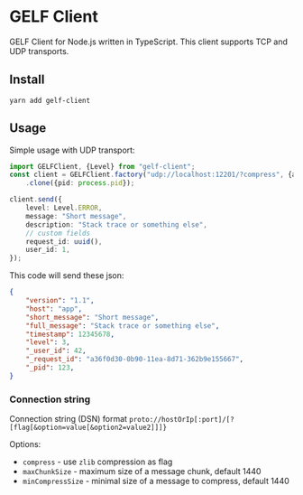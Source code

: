 # GELF Client

GELF Client for Node.js written in TypeScript.
This client supports TCP and UDP transports.

## Install

`yarn add gelf-client`

## Usage

Simple usage with UDP transport:

```typescript
import GELFClient, {Level} from "gelf-client";
const client = GELFClient.factory("udp://localhost:12201/?compress", {app: "app"})
    .clone({pid: process.pid});

client.send({
    level: Level.ERROR,
    message: "Short message",
    description: "Stack trace or something else",
    // custom fields
    request_id: uuid(),
    user_id: 1,
});
```

This code will send these json:

```json
{
    "version": "1.1",
    "host": "app",
    "short_message": "Short message",
    "full_message": "Stack trace or something else",
    "timestamp": 12345678,
    "level": 3,
    "_user_id": 42,
    "_request_id": "a36f0d30-0b90-11ea-8d71-362b9e155667",
    "_pid": 123,
}
``` 


### Connection string

Connection string (DSN) format `proto://hostOrIp[:port]/[?[flag[&option=value[&option2=value2]]]}`

Options:

 * `compress` - use `zlib` compression as flag
 * `maxChunkSize` - maximum size of a message chunk, default 1440
 * `minCompressSize` - minimal size of a message to compress, default 1440
